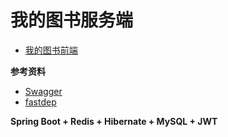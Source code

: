 # 我的图书服务端

- [我的图书前端](https://github.com/cenganhui/cgh-library-front)

**参考资料**

- [Swagger](https://swagger.io/)
- [fastdep](https://fastdep.louislivi.com/#/)

**Spring Boot + Redis + Hibernate + MySQL + JWT**